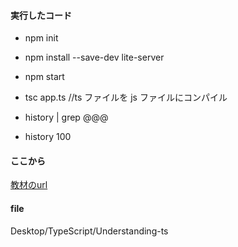 #### 実行したコード
- npm init
- npm install --save-dev lite-server
- npm start
- tsc app.ts //ts ファイルを js ファイルにコンパイル

- history | grep @@@
- history 100

#### ここから

[教材のurl](https://www.udemy.com/course/understanding-typescript-jp/learn/lecture/17812928#content)

#### file 
Desktop/TypeScript/Understanding-ts
